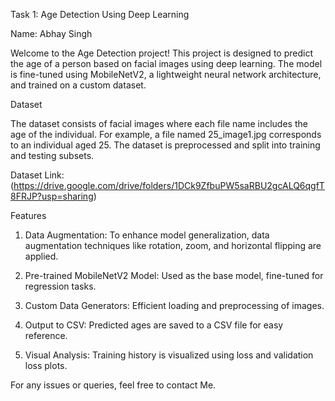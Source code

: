 Task 1: Age Detection Using Deep Learning

Name: Abhay Singh

Welcome to the Age Detection project! This project is designed to predict the age of a person based on facial images using deep learning. The model is fine-tuned using MobileNetV2, a lightweight neural network architecture, and trained on a custom dataset.

Dataset

The dataset consists of facial images where each file name includes the age of the individual. For example, a file named 25_image1.jpg corresponds to an individual aged 25. The dataset is preprocessed and split into training and testing subsets.

Dataset Link: (https://drive.google.com/drive/folders/1DCk9ZfbuPW5saRBU2gcALQ6qgfT8FRJP?usp=sharing)

Features

1. Data Augmentation: To enhance model generalization, data augmentation techniques like rotation, zoom, and horizontal flipping are applied.

2. Pre-trained MobileNetV2 Model: Used as the base model, fine-tuned for regression tasks.

3. Custom Data Generators: Efficient loading and preprocessing of images.

4. Output to CSV: Predicted ages are saved to a CSV file for easy reference.

5. Visual Analysis: Training history is visualized using loss and validation loss plots.
   
For any issues or queries, feel free to contact Me.


